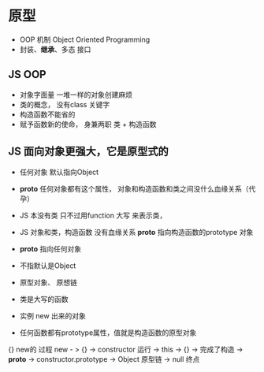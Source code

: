 # 原型
- OOP 机制 Object Oriented Programming
- 封装、**继承**、多态 接口

## JS OOP
- 对象字面量 一堆一样的对象创建麻烦
- 类的概念， 没有class 关键字
- 构造函数不能省的
- 赋予函数新的使命， 身兼两职
  类 + 构造函数

## JS 面向对象更强大，它是原型式的
- 任何对象 默认指向Object 
- __proto__
  任何对象都有这个属性， 对象和构造函数和类之间没什么血缘关系（代孕）

- JS 本没有类
  只不过用function 大写 来表示类，
- JS 对象和类，构造函数 没有血缘关系
  __proto__ 指向构造函数的prototype 对象
- __proto__ 指向任何对象
- 不指默认是Object
- 原型对象、 原想链
- 类是大写的函数
- 实例 new 出来的对象
- 任何函数都有prototype属性，值就是构造函数的原型对象

{} new的 过程
new - > {} -> constructor 运行 -> this -> {} -> 完成了构造 -> __proto__ -> constructor.prototype -> Object  原型链 -> null 终点
